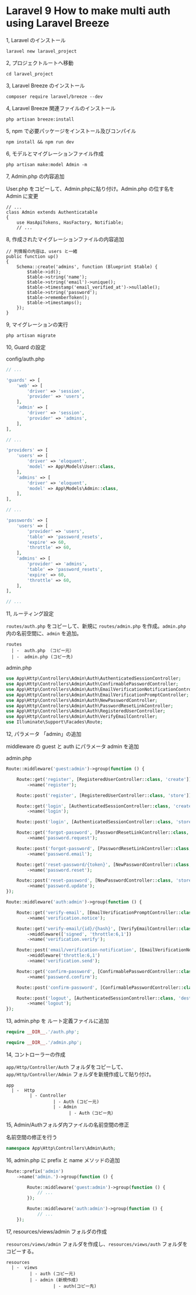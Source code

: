 # Laravel 9 How to make multi auth using Laravel Breeze

1, Laravel のインストール

```command
laravel new laravel_project
```

2, プロジェクトルートへ移動

```command
cd laravel_project
```

3, Laravel Breeze のインストール

```command
composer require laravel/breeze --dev
```

4, Laravel Breeze 関連ファイルのインストール

```command
php artisan breeze:install
```

5, npm で必要パッケージをインストール及びコンパイル

```command
npm install && npm run dev
```

6, モデルとマイグレーションファイル作成

```command
php artisan make:model Admin -m
```

7, Admin.php の内容追加

User.php をコピーして、Admin.phpに貼り付け。Admin.php の位す名を Admin に変更

```Admin.php:diff
// ...
class Admin extends Authenticatable
{
    use HasApiTokens, HasFactory, Notifiable;
    // ...
```

8, 作成されたマイグレーションファイルの内容追加

```2022_04_11_000000_create_admins_table.php:diff
// 列情報の内容は、users と一緒
public function up()
{
    Schema::create('admins', function (Blueprint $table) {
        $table->id();
        $table->string('name');
        $table->string('email')->unique();
        $table->timestamp('email_verified_at')->nullable();
        $table->string('password');
        $table->rememberToken();
        $table->timestamps();
    });
}
```

9, マイグレーションの実行

```command
php artisan migrate
```

10, Guard の設定

config/auth.php

```php
// ...

'guards' => [
    'web' => [
        'driver' => 'session',
        'provider' => 'users',
    ],
    'admin' => [
        'driver' => 'session',
        'provider' => 'admins',
    ],
],

// ...

'providers' => [
    'users' => [
        'driver' => 'eloquent',
        'model' => App\Models\User::class,
    ],
    'admins' => [
        'driver' => 'eloquent',
        'model' => App\Models\Admin::class,
    ],
],

// ...

'passwords' => [
    'users' => [
        'provider' => 'users',
        'table' => 'password_resets',
        'expire' => 60,
        'throttle' => 60,
    ],
    'admins' => [
        'provider' => 'admins',
        'table' => 'password_resets',
        'expire' => 60,
        'throttle' => 60,
    ],
],

// ...
```

11, ルーティング設定

`routes/auth.php` をコピーして、新規に `routes/admin.php` を作成。`admin.php` 内の名前空間に、`admin` を追加。

```
routes
  | -  auth.php （コピー元）
  | -  admin.php (コピー先)
```

admin.php

```php
use App\Http\Controllers\Admin\Auth\AuthenticatedSessionController;
use App\Http\Controllers\Admin\Auth\ConfirmablePasswordController;
use App\Http\Controllers\Admin\Auth\EmailVerificationNotificationController;
use App\Http\Controllers\Admin\Auth\EmailVerificationPromptController;
use App\Http\Controllers\Admin\Auth\NewPasswordController;
use App\Http\Controllers\Admin\Auth\PasswordResetLinkController;
use App\Http\Controllers\Admin\Auth\RegisteredUserController;
use App\Http\Controllers\Admin\Auth\VerifyEmailController;
use Illuminate\Support\Facades\Route;
```

12, パラメータ 「admin」の追加

middleware の guest と auth にパラメータ admin を追加

admin.php

```php
Route::middleware('guest:admin')->group(function () {

    Route::get('register', [RegisteredUserController::class, 'create'])
        ->name('register');

    Route::post('register', [RegisteredUserController::class, 'store']);

    Route::get('login', [AuthenticatedSessionController::class, 'create'])
        ->name('login');

    Route::post('login', [AuthenticatedSessionController::class, 'store']);

    Route::get('forgot-password', [PasswordResetLinkController::class, 'create'])
        ->name('password.request');

    Route::post('forgot-password', [PasswordResetLinkController::class, 'store'])
        ->name('password.email');

    Route::get('reset-password/{token}', [NewPasswordController::class, 'create'])
        ->name('password.reset');

    Route::post('reset-password', [NewPasswordController::class, 'store'])
        ->name('password.update');
});

Route::middleware('auth:admin')->group(function () {

    Route::get('verify-email', [EmailVerificationPromptController::class, '__invoke'])
        ->name('verification.notice');

    Route::get('verify-email/{id}/{hash}', [VerifyEmailController::class, '__invoke'])
        ->middleware(['signed', 'throttle:6,1'])
        ->name('verification.verify');

    Route::post('email/verification-notification', [EmailVerificationNotificationController::class, 'store'])
        ->middleware('throttle:6,1')
        ->name('verification.send');

    Route::get('confirm-password', [ConfirmablePasswordController::class, 'show'])
        ->name('password.confirm');

    Route::post('confirm-password', [ConfirmablePasswordController::class, 'store']);

    Route::post('logout', [AuthenticatedSessionController::class, 'destroy'])
        ->name('logout');
});
```

13, admin.php を ルート定義ファイルに追加

```php
require __DIR__.'/auth.php';

require __DIR__.'/admin.php';
```

14, コントローラーの作成

`app/Http/Controller/Auth` フォルダをコピーして、`app/Http/Controller/Admin` フォルダを新規作成して貼り付け。

```
app
  | -  Http
         | - Controller
                  | - Auth (コピー元)
                  | - Admin
                        | - Auth（コピー先）
```

15, Admin/Authフォルダ内ファイルの名前空間の修正

名前空間の修正を行う

```php
namespace App\Http\Controllers\Admin\Auth;
```

16, admin.php に prefix と name メソッドの追加

```php
Route::prefix('admin')
    ->name('admin.')->group(function () {

        Route::middleware('guest:admin')->group(function () {
            // ...
        });

        Route::middleware('auth:admin')->group(function () {
            // ...
    });
```

17, resources/views/admin フォルダの作成

`resources/views/admin` フォルダを作成し、`resources/views/auth` フォルダをコピーする。

```
resources
  | -  views
         | - auth (コピー元)
         | - admin (新規作成)
                  | - auth(コピー先)
```
